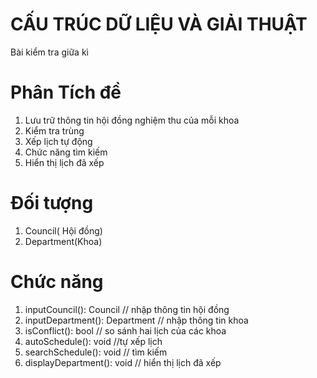 # CẤU TRÚC DỮ LIỆU VÀ GIẢI THUẬT

Bài kiểm tra giữa kì
# Phân Tích đề
1. Lưu trữ thông tin hội đồng nghiệm thu của mỗi khoa
2. Kiểm tra trùng 
3. Xếp lịch tự động
4. Chức năng tìm kiếm
5. Hiển thị lịch đã xếp
# Đối tượng
1. Council( Hội đồng)
2. Department(Khoa)
# Chức năng 
1. inputCouncil(): Council // nhập thông tin hội đồng
2. inputDepartment(): Department // nhập thông tin khoa
3. isConflict(): bool // so sánh hai lịch của các khoa
4. autoSchedule(): void //tự xếp lịch
5. searchSchedule(): void // tìm kiếm
6. displayDepartment(): void // hiển thị lịch đã xếp
